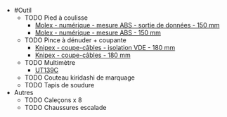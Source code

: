 - #Outil
	- TODO Pied à coulisse
		- [Molex - numérique - mesure ABS - sortie de données - 150 mm](https://www.hoffmann-group.com/FR/fr/hof/M%C3%A9trologie/Pied-%C3%A0-coulisse/Pieds-%C3%A0-coulisse-de-poche/Pied-%C3%A0-coulisse-num%C3%A9rique-ABS-avec-sortie-de-donn%C3%A9es/p/412805-150?tId=336&comingFromCategory=40-01-01-00-00)
		- [Molex - numérique - mesure ABS - 150 mm](https://www.hoffmann-group.com/FR/fr/hof/M%C3%A9trologie/Pied-%C3%A0-coulisse/Pieds-%C3%A0-coulisse-de-poche/Pied-%C3%A0-coulisse-num%C3%A9rique-ABS/p/412821-150?comingFromCategory=40-01-01-00-00&tId=336)
	- TODO Pince à dénuder + coupante
		- [Knipex - coupe-câbles -  isolation VDE - 180 mm](https://www.hoffmann-group.com/FR/fr/hof/Outillage-manuel/Pinces-et-brucelles/Pinces-%C3%A0-d%C3%A9nuder/Pince-%C3%A0-d%C3%A9nuder-avec-coupe-c%C3%A2bles-%E2%80%9CStriX%E2%80%9D-Isolation-VDE/p/728763-180?tId=336&comingFromCategory=60-03-03-00-00)
		- [Knipex - coupe-câbles - 180 mm](https://www.hoffmann-group.com/FR/fr/hof/Outillage-manuel/Pinces-et-brucelles/Pinces-%C3%A0-d%C3%A9nuder/KNIPEX-13-62-180-StriX%C2%AE-Pince-%C3%A0-d%C3%A9nuder-et-coupe-c%C3%A2bles-avec-gaines-bi-mati%C3%A8re-noire-atramentis%C3%A9e-180-mm/p/13%2062%20180-?tId=336&comingFromCategory=60-03-03-00-00#description)
	- TODO Multimètre
		- [UT139C](https://meters.uni-trend.com/product/ut139-series/)
	- TODO Couteau kiridashi de marquage
	- TODO Tapis de soudure
- Autres
	- TODO Caleçons x 8
	- TODO Chaussures escalade